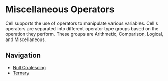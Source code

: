 Miscellaneous Operators
===============
Cell supports the use of operators to manipulate various variables. Cell's operators are separated into different
operator type groups based on the operation they perform. These groups are Arithmetic, Comparison, Logical, and
Miscellaneous.

Navigation
---------------
- [Null Coalescing](NullCoalescing.md)
- [Ternary](Ternary.md)